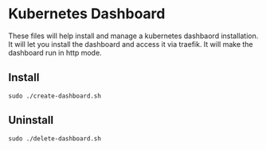 # Kubernetes Dashboard

These files will help install and manage a kubernetes dashbaord installation. 
It will let you install the dashboard and access it via traefik. It will make the dashboard run in http mode. 

## Install

```
sudo ./create-dashboard.sh
```

## Uninstall

```
sudo ./delete-dashboard.sh
```
